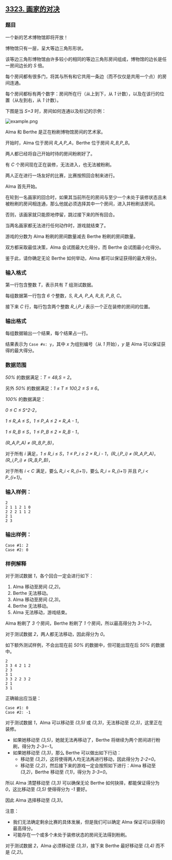 ## [3323. 画家的对决](https://www.acwing.com/problem/content/3326/)

### 题目

一个新的艺术博物馆即将开放！

博物馆只有一层，呈大等边三角形形状。

该等边三角形博物馆由许多较小的相同的等边三角形房间组成，博物馆的边长是任一房间边长的 *S* 倍。

每个房间都有很多门，将其与所有和它共用一条边（而不仅仅是共用一个点）的房间连通。

每个房间都标有两个数字：房间所在行（从上到下，从 *1* 计数），以及在该行的位置（从左到右，从 *1* 计数）。

下图是当 *S=3* 时，房间如何连通以及标记的示例：

 ![example.png](https://cdn.acwing.com/media/article/image/2021/03/30/19_b99ad43a91-example.png)

Alma 和 Berthe 是正在粉刷博物馆房间的艺术家。

开始时，Alma 位于房间 *R_A,P_A*，Berthe 位于房间 *R_B,P_B*。

两人都已经将自己开始时待的房间粉刷好了。

有 *C* 个房间现在正在装修，无法进入，也无法被粉刷。

两人正在进行一场友好的比赛，比赛按照回合制来进行。

Alma 首先开始。

在轮到一名画家的回合时，如果其当前所在的房间与至少一个未处于装修状态且未被粉刷的房间相连通，那么他就必须选择其中一个房间，进入并粉刷该房间。

否则，该画家就只能原地停留，跳过接下来的所有回合。

当两名画家都无法进行任何动作时，游戏就结束了。

游戏的分数为 Alma 粉刷的房间数量减去 Berthe 粉刷的房间数量。

双方都采取最佳决策，Alma 会试图最大化得分，而 Berthe 会试图最小化得分。

鉴于此，请你确定无论 Berthe 如何举动，Alma 都可以保证获得的最大得分。

### 输入格式

第一行包含整数 *T*，表示共有 *T* 组测试数据。

每组数据第一行包含 *6* 个整数，*S, R_A, P_A, R_B, P_B, C*。

接下来 *C* 行，每行包含两个整数 *R_i,P_i* 表示一个正在装修的房间的位置。

### 输出格式

每组数据输出一个结果，每个结果占一行。

结果表示为 `Case #x: y`，其中 *x* 为组别编号（从 *1* 开始），*y* 是 Alma 可以保证获得的最大得分。

### 数据范围

*50%* 的数据满足：*T = 48,S = 2*。

另外 *50%* 的数据满足：*1 ≤ T ≤ 100,2 ≤ S ≤ 6*。

*100%* 的数据满足：

*0 ≤ C ≤ S^2-2*，

*1 ≤ R_A ≤ S*，*1 ≤ P_A ≤ 2 × R_A - 1*，

*1 ≤ R_B ≤ S*，*1 ≤ P_B ≤ 2 × R_B - 1*，

*(R_A,P_A) ≠ (R_B,P_B)*，

对于所有 *i* 满足，*1 ≤ R_i ≤ S*，*1 ≤ P_i ≤ 2 × R_i - 1*，*(R_i,P_i) ≠ (R_A,P_A)*，*(R_i,P_i) ≠ (R_B,P_B)*，

对于所有 *i < C* 满足，要么 *R_i < R_{i+1}*，要么 *R_i = R_{i+1}* 并且 *P_i < P_{i+1}*。

### 输入样例：

```
2
2 1 1 2 1 0
2 2 2 1 1 2
2 1
2 3
```

### 输出样例：

```
Case #1: 2
Case #2: 0
```

### 样例解释

对于测试数据 *1*，各个回合一定会进行如下：

1. Alma 移动至房间 *(2,2)*。
2. Berthe 无法移动。
3. Alma 移动至房间 *(2,3)*。
4. Berthe 无法移动。
5. Alma 无法移动，游戏结束。

Alma 粉刷了 *3* 个房间，Berthe 粉刷了 *1* 个房间，所以最高得分为 *3-1=2*。

对于测试数据 *2*，两人都无法移动，因此得分为 *0*。

如下额外测试样例，不会出现在前 *50%* 的数据中，但可能出现在后 *50%* 的数据中。

```
2
3 3 4 2 1 2
2 3
3 1
3 3 2 2 3 2
2 1
3 1
```

正确输出应当是：

```
Case #1: 0
Case #2: -1
```

对于测试数据 *1*，Alma 可以移动至 *(3,5)* 或 *(3,3)*，无法移动至 *(2,3)*，这里正在装修。

- 如果她移动至 *(3,5)*，她就无法再移动了，Berthe 将继续为两个房间进行粉刷，得分为 *2-3=-1*。
- 如果她移动至 *(3,3)*，那么 Berthe 可以做出如下行动：
    - 移动至 *(3,2)*，这将使得两人均无法再进行移动，因此得分为 *2-2=0*。
    - 移动至 *(2,2)*，然后接下来的游戏一定会按照如下进行：Alma 移动至 *(3,2)*，Berthe 移动至 *(1,1)*，得分为 *3-3=0*。

所以 Alma 清楚移动至 *(3,3)* 可以确保无论 Berthe 如何抉择，都能保证得分为 *0*，这比移动至 *(3,5)* 使得得分为 *-1* 要好。

因此 Alma 选择移动至 *(3,3)*。

注意：

- 我们无法确定剩余比赛的具体发展，但是我们可以确定 Alma 保证可以获得的最高得分。
- 可能存在一个或多个未处于装修状态的房间无法得到粉刷。

对于测试数据 *2*，Alma 必须移动至 *(3,3)*，接下来 Berthe 最好移动至 *(3,4)* 而不是 *(2,2)*。
